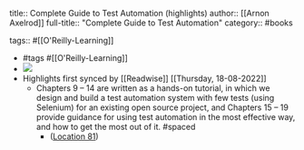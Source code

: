 title:: Complete Guide to Test Automation (highlights)
author:: [[Arnon Axelrod]]
full-title:: "Complete Guide to Test Automation"
category:: #books

tags:: #[[O'Reilly-Learning]]

- #tags #[[O'Reilly-Learning]]
- ![](https://m.media-amazon.com/images/I/618nY6mBnRL._SY160.jpg)
- Highlights first synced by [[Readwise]] [[Thursday, 18-08-2022]]
	- Chapters 9 – 14 are written as a hands-on tutorial, in which we design and build a test automation system with few tests (using Selenium) for an existing open source project, and Chapters 15 – 19 provide guidance for using test automation in the most effective way, and how to get the most out of it. #spaced
		- ([Location 81](https://readwise.io/to_kindle?action=open&asin=B07FKGVQP6&location=81))